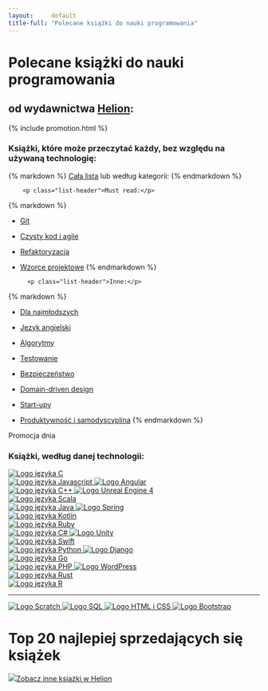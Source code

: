 ```yaml
---
layout:     default
title-full: "Polecane książki do nauki programowania"
---
```


# Polecane książki do nauki programowania
## od wydawnictwa [Helion](https://helion.pl/view/9102Q):

{% include promotion.html %}

### Książki, które może przeczytać każdy, bez względu na używaną technologię:

<div class="row recommended-books-list">
    <div class="book-categories col-lg-7 col-sm-12">

{% markdown %}
[Cała lista](/ksiazki/ksiazki-ktore-moze-przeczytac-kazdy-bez-wzgledu-na-technologie) lub według kategorii:
{% endmarkdown %}

        <p class="list-header">Must read:</p>

{% markdown %}
- [Git](/ksiazki/ksiazka-system-kontroli-wersji-git)
- [Czysty kod i agile](/ksiazki/najlepsze-ksiazki-o-czystym-kodzie-i-agile)
- [Refaktoryzacja](/ksiazki/najlepsze-ksiazki-o-refaktoryzacji)
- [Wzorce projektowe](/ksiazki/najlepsze-ksiazki-o-wzorcach-projektowych)
{% endmarkdown %}

        <p class="list-header">Inne:</p>

{% markdown %}
- [Dla najmłodszych](/ksiazki/najlepsze-ksiazki-do-rozpoczecia-nauki-programowania-dla-dziecka)
- [Język angielski](/ksiazki/ksiazka-jezyk-angielski-dla-programistow)
- [Algorytmy](/ksiazki/najlepsze-ksiazki-o-algorytmach)
- [Testowanie](/ksiazki/najlepsze-ksiazki-o-testowaniu-oprogramowania)
- [Bezpieczeństwo](/ksiazki/najlepsze-ksiazki-o-bezpieczenstwie-systemow)
- [Domain-driven design](/ksiazki/najlepsze-ksiazki-o-domain-driven-design)
- [Start-upy](/ksiazki/najlepsze-ksiazki-o-start-upach)
- [Produktywność i samodyscyplina](/ksiazki/najlepsze-ksiazki-o-produktywnosci-i-samodyscyplinie)
{% endmarkdown %}

    </div>

    <div class="col-lg-5 col-sm-12">
        <div class="book book-of-a-day darker-overlay">
            <p>Promocja dnia</p>
            <script src="https://helion.pl/plugins/new/promocja-sm.phi?nr=9102Q&size=125&utf8=1"></script>
        </div>
    </div>

</div>

### Książki, według danej technologii:

<div class="languages-list" role="list">
  <div class="row">
    <div role="listitem" class="col-sm-4 lang">
      <a href="/technologie/c#najlepsze-książki-do-nauki-c" class="lang-link">
        <img class="tip" src="/img/technologies/c.png" alt="Logo języka C" data-tip="C">
      </a>
    </div>
    <div role="listitem" class="col-sm-4 lang">
      <a href="/technologie/javascript#najlepsze-książki-do-nauki-javascript" class="lang-link"  >
        <img class="tip" src="/img/technologies/javascript.png" alt="Logo języka Javascript" data-tip="Javascript">
      </a>
      <a href="/technologie/angular#najlepsze-książki-do-nauki-angular" class="sub lang-link">
        <img class="tip" src="/img/technologies/angular.png" alt="Logo Angular" data-tip="Angular">
      </a>
    </div>
    <div role="listitem" class="col-sm-3 lang">
      <a href="/technologie/c++#najlepsze-książki-do-nauki-c++" class="lang-link" >
        <img class="tip" src="/img/technologies/c++.png" alt="Logo języka C++" data-tip="C++">
      </a>
      <a href="/technologie/unrealengine4#najlepsze-książki-do-nauki-unreal-engine-4" class="sub lang-link">
        <img class="tip" src="/img/technologies/unrealengine4.png" alt="Logo Unreal Engine 4" data-tip="Unreal Engine 4">
      </a>
    </div>
  </div>

  <div class="row">
    <div role="listitem" class="col-sm-3 lang">
      <a href="/technologie/scala#najlepsze-książki-do-nauki-scala" class="lang-link">
        <img class="tip" src="/img/technologies/scala.png" alt="Logo języka Scala" data-tip="Scala">
      </a>
    </div>
    <div role="listitem" class="col-sm-3 lang">
      <a href="/technologie/java#najlepsze-książki-do-nauki-java" class="lang-link">
        <img class="tip" src="/img/technologies/java.png" alt="Logo języka Java" data-tip="Java">
      </a>
      <a href="/technologie/spring#najlepsze-książki-do-nauki-spring" class="sub lang-link">
        <img class="tip" src="/img/technologies/spring.png" alt="Logo Spring" data-tip="Spring">
      </a>
    </div>
    <div role="listitem" class="col-md-3 lang">
      <a href="/technologie/kotlin#najlepsze-książki-do-nauki-kotlin" class="lang-link">
        <img class="tip" src="/img/technologies/kotlin.png" alt="Logo języka Kotlin" data-tip="Kotlin">
      </a>
    </div>
    <div role="listitem" class="col-sm-3 lang">
      <a href="/technologie/ruby#najlepsze-książki-do-nauki-ruby" class="lang-link" >
        <img class="tip" src="/img/technologies/ruby.png" alt="Logo języka Ruby" data-tip="Ruby">
      </a>
    </div>
  </div>

  <div class="row">
    <div role="listitem" class="col-sm-3 lang">
      <a href="/technologie/csharp#najlepsze-książki-do-nauki-csharp" class="lang-link" >
        <img class="tip" src="/img/technologies/csharp.png" alt="Logo języka C#" data-tip="C#">
      </a>
      <a href="/technologie/unity#najlepsze-książki-do-nauki-unity" class="sub lang-link">
        <img class="tip" src="/img/technologies/unity.png" alt="Logo Unity" data-tip="Unity">
      </a>
    </div>
    <div role="listitem" class="col-sm-3 lang">
      <a href="/technologie/swift#najlepsze-książki-do-nauki-swift" class="lang-link">
        <img class="tip" src="/img/technologies/swift.png" alt="Logo języka Swift" data-tip="Swift">
      </a>
    </div>
    <div role="listitem" class="col-sm-3 lang">
      <a href="/technologie/python#najlepsze-książki-do-nauki-python" class="lang-link">
        <img class="tip" src="/img/technologies/python.png" alt="Logo języka Python" data-tip="Python">
      </a>
      <a href="/technologie/django#najlepsze-książki-do-nauki-django" class="sub lang-link">
        <img class="tip" src="/img/technologies/django.png" alt="Logo Django" data-tip="Django">
      </a>
    </div>
    <div role="listitem" class="col-sm-3 lang">
      <a href="/technologie/go#najlepsze-książki-do-nauki-go" class="lang-link">
        <img class="tip" src="/img/technologies/go.png" alt="Logo języka Go" data-tip="Go">
      </a>
    </div>
  </div>

  <div class="row justify-content-center">
    <div role="listitem" class="col-sm-3 lang">
      <a href="/technologie/php#najlepsze-książki-do-nauki-php" class="lang-link">
        <img class="tip" src="/img/technologies/php.png" alt="Logo języka PHP" data-tip="PHP">
      </a>
      <a href="/technologie/wordpress#najlepsze-książki-do-nauki-wordpress" class="sub lang-link">
        <img class="tip" src="/img/technologies/wordpress.png" alt="Logo WordPress" data-tip="WordPress">
      </a>
    </div>
    <div role="listitem" class="col-md-4 lang">
      <a href="/technologie/rust#najlepsze-książki-do-nauki-rust" class="lang-link">
        <img class="tip" src="/img/technologies/rust.png" alt="Logo języka Rust" data-tip="Rust">
      </a>
    </div>
    <div role="listitem" class="col-sm-4 lang">
      <a href="/technologie/r#najlepsze-książki-do-nauki-r" class="lang-link" >
        <img class="tip" src="/img/technologies/r.png" alt="Logo języka R" data-tip="R">
      </a>
    </div>
  </div>

  <hr>

  <div class="row">
    <div role="listitem" class="col-sm-12 lang other-technologies">
      <a href="/technologie/scratch#najlepsze-książki-do-nauki-scratch" class="other lang-link">
        <img class="tip" src="/img/technologies/scratch.png" alt="Logo Scratch" data-tip="Scratch">
      </a>
      <a href="/technologie/sql#najlepsze-książki-do-nauki-sql" class="other lang-link">
        <img class="tip" src="/img/technologies/sql.png" alt="Logo SQL" data-tip="SQL">
      </a>
      <a href="/technologie/html&css#najlepsze-książki-do-nauki-html-i-css" class="other lang-link">
        <img class="tip" src="/img/technologies/html&css.png" alt="Logo HTML i CSS" data-tip="HTML i CSS">
      </a>
      <a href="/technologie/bootstrap#najlepsze-książki-do-nauki-bootstrap" class="other lang-link">
        <img class="tip" src="/img/technologies/bootstrap.png" alt="Logo Bootstrap" data-tip="Bootstrap">
      </a>
    </div>
  </div>
</div>

# Top 20 najlepiej sprzedających się książek

<div class="top-books">
    <script src="https://helion.pl/plugins/new/top.phi?ile=20i&nr=9102Q&utf8=1"></script>
</div>

<div>
  <a class="mt-4 other-books-link darker-overlay" href="https://helion.pl/view/9102Q">
    <img src="/img/other/books.png"/>Zobacz inne książki w Helion
  </a>
</div>

<script src="/dist/technologies-list.js"></script>
<script src="/dist/top-books.js"></script>

